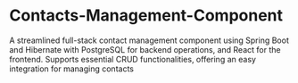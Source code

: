 # Contacts-Management-Component
A streamlined full-stack contact management component using Spring Boot and Hibernate with PostgreSQL for backend operations, and React for the frontend. Supports essential CRUD functionalities, offering an easy integration for managing contacts
